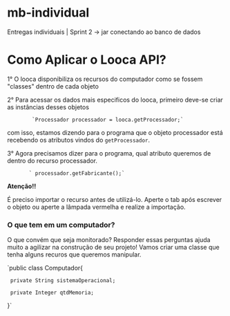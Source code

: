 # mb-individual
Entregas individuais | Sprint 2 -> jar conectando ao banco de dados

# Como Aplicar o Looca API?

 1° O looca disponibiliza os recursos do computador como se fossem "classes" dentro de cada objeto 
 
 2° Para acessar os dados mais especificos do looca, primeiro deve-se criar as instâncias desses objetos
 
            `Processador processador = looca.getProcessador;`
            
  com isso, estamos dizendo para o programa que o objeto processador está recebendo os atributos vindos do `getProcessador`.
  
 3° Agora precisamos dizer para o programa, qual atributo queremos de dentro do recurso processador.
 
           ` processador.getFabricante();`
           
 **Atenção!!**
 
 É preciso importar o recurso antes de utilizá-lo. Aperte o tab após escrever o objeto ou aperte a lâmpada vermelha e realize a importação.

### O que tem em um computador?
O que convém que seja monitorado?
Responder essas perguntas ajuda muito a agilizar na construção de seu projeto!
Vamos criar uma classe que tenha alguns recuros que queremos manipular.

`public class Computador{

     private String sistemaOperacional;
     
     private Integer qtdMemoria;
     
 }`
